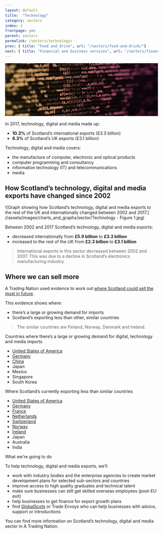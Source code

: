 ```yaml
---
layout: default
title:  "Technology"
category: sectors
index: 2
frontpage: yes
parent: sectors
permalink: /sectors/technology/
prev: { title: "Food and drink", url: "/sectors/food-and-drink/"}
next: { title: "Financial and business services", url: "/sectors/financial-and-business/"}
---
```


![An image of code depicting the technology sector](/assets/images/sector_photography/technology-software-and-communications.jpg)

In 2017, technology, digital and media made up:

* **10.3%** of Scotland’s international exports (£3.3 billion)
* **6.3%** of Scotland’s UK exports (£3.1 billion)

Technology, digital and media covers:

* the manufacture of computer, electronic and optical products
* computer programming and consultancy
* information technology (IT) and telecommunications
* media

## How Scotland’s technology, digital and media exports have changed since 2002

![Graph showing how Scotland’s technology, digital and media exports to the rest of the UK and internationally changed between 2002 and 2017.](/assets/images/charts_and_graphs/sector/Technology - Figure 1.jpg)

Between 2002 and 2017 Scotland’s technology, digital and media exports:

* decreased internationally from **£5.9 billion** to **£3.3 billion**
* increased to the rest of the UK from **£2.3 billion** to **£3.1 billion**

> International exports in this sector decreased between 2002 and 2007. This was due to a decline in Scotland’s electronics manufacturing industry.


## Where we can sell more

A Trading Nation used evidence to work out [where Scotland could sell the most in future](https://tradingnation.mygov.scot/where-things-are-being-bought/).

This evidence shows where:

* there’s a large or growing demand for imports
* Scotland’s exporting less than other, similar countries

> The similar countries are Finland, Norway, Denmark and Ireland.

Countries where there’s a large or growing demand for digital, technology and media imports

* [United States of America](https://tradingnation.mygov.scot/country-profiles/usa/)
* [Germany](https://tradingnation.mygov.scot/country-profiles/germany/)
* [China](https://tradingnation.mygov.scot/country-profiles/china/)
* Japan
* Mexico
* Singapore
* South Korea

Where Scotland’s currently exporting less than similar countries

* [United States of America](https://tradingnation.mygov.scot/country-profiles/usa/)
* [Germany](https://tradingnation.mygov.scot/country-profiles/germany/)
* [France](https://tradingnation.mygov.scot/country-profiles/france/)
* [Netherlands](https://tradingnation.mygov.scot/country-profiles/netherlands/)
* [Switzerland](https://tradingnation.mygov.scot/country-profiles/switzerland/)
* [Norway](https://tradingnation.mygov.scot/country-profiles/norway/)
* [Ireland](https://tradingnation.mygov.scot/country-profiles/republic-of-ireland/)
* Japan
* Australia
* India


What we're going to do

To help technology, digital and media exports, we’ll

* work with industry bodies and the enterprise agencies to create market development plans for selected sub-sectors and countries
* improve access to high quality graduates and technical talent
* make sure businesses can still get skilled overseas employees (post-EU exit)
* help businesses to get finance for export growth plans
* find [GlobalScots](https://www.globalscot.com/) or Trade Envoys who can help businesses with advice, support or introductions


You can find more information on Scotland’s technology, digital and media sector in A Trading Nation.
